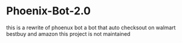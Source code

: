 # Phoenix-Bot-2.0

this is a rewrite of phoenux bot a bot that auto checksout on walmart bestbuy and amazon this project is not maintained
